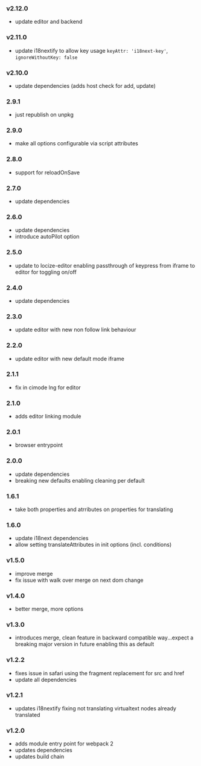 ### v2.12.0

- update editor and backend

### v2.11.0

- update i18nextify to allow key usage `keyAttr: 'i18next-key'`, `ignoreWithoutKey: false`

### v2.10.0

- update dependencies (adds host check for add, update)

### 2.9.1

- just republish on unpkg

### 2.9.0

- make all options configurable via script attributes

### 2.8.0

- support for reloadOnSave

### 2.7.0

- update dependencies

### 2.6.0

- update dependencies
- introduce autoPilot option

### 2.5.0

- update to locize-editor enabling passthrough of keypress from iframe to editor for toggling on/off

### 2.4.0

- update dependencies

### 2.3.0

- update editor with new non follow link behaviour

### 2.2.0

- update editor with new default mode iframe

### 2.1.1

- fix in cimode lng for editor

### 2.1.0

- adds editor linking module

### 2.0.1

- browser entrypoint

### 2.0.0

- update dependencies
- breaking new defaults enabling cleaning per default

### 1.6.1

- take both properties and atrributes on properties for translating

### 1.6.0

- update i18next dependencies
- allow setting translateAttributes in init options (incl. conditions)

### v1.5.0

- improve merge
- fix issue with walk over merge on next dom change

### v1.4.0

- better merge, more options

### v1.3.0

- introduces merge, clean feature in backward compatible way...expect a breaking major version in future enabling this as default

### v1.2.2

- fixes issue in safari using the fragment replacement for src and href
- update all dependencies

### v1.2.1

- updates i18nextify fixing not translating virtualtext nodes already translated

### v1.2.0

- adds module entry point for webpack 2
- updates dependencies
- updates build chain
